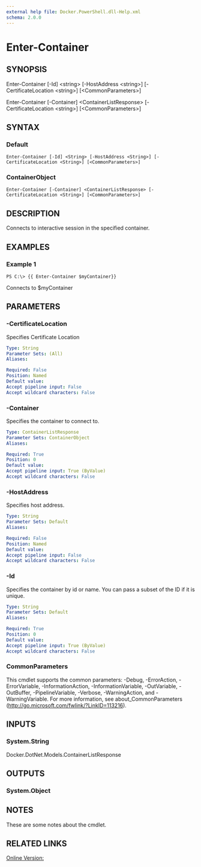 ```yaml
---
external help file: Docker.PowerShell.dll-Help.xml
schema: 2.0.0
---
```


# Enter-Container
## SYNOPSIS
Enter-Container \[-Id\] \<string\> \[-HostAddress \<string\>\] \[-CertificateLocation \<string\>\] \[\<CommonParameters\>\]

Enter-Container \[-Container\] \<ContainerListResponse\> \[-CertificateLocation \<string\>\] \[\<CommonParameters\>\]
## SYNTAX

### Default
```
Enter-Container [-Id] <String> [-HostAddress <String>] [-CertificateLocation <String>] [<CommonParameters>]
```

### ContainerObject
```
Enter-Container [-Container] <ContainerListResponse> [-CertificateLocation <String>] [<CommonParameters>]
```

## DESCRIPTION

Connects to interactive session in the specified container.
## EXAMPLES

### Example 1
```
PS C:\> {{ Enter-Container $myContainer}}
```

Connects to $myContainer
## PARAMETERS

### -CertificateLocation
Specifies Certificate Location





```yaml
Type: String
Parameter Sets: (All)
Aliases: 

Required: False
Position: Named
Default value: 
Accept pipeline input: False
Accept wildcard characters: False
```

### -Container
Specifies the container to connect to.





```yaml
Type: ContainerListResponse
Parameter Sets: ContainerObject
Aliases: 

Required: True
Position: 0
Default value: 
Accept pipeline input: True (ByValue)
Accept wildcard characters: False
```

### -HostAddress
Specifies host address.





```yaml
Type: String
Parameter Sets: Default
Aliases: 

Required: False
Position: Named
Default value: 
Accept pipeline input: False
Accept wildcard characters: False
```

### -Id
Specifies the container by id or name. You can pass a subset of the ID if it is unique.





```yaml
Type: String
Parameter Sets: Default
Aliases: 

Required: True
Position: 0
Default value: 
Accept pipeline input: True (ByValue)
Accept wildcard characters: False
```

### CommonParameters
This cmdlet supports the common parameters: -Debug, -ErrorAction, -ErrorVariable, -InformationAction, -InformationVariable, -OutVariable, -OutBuffer, -PipelineVariable, -Verbose, -WarningAction, and -WarningVariable. For more information, see about_CommonParameters (http://go.microsoft.com/fwlink/?LinkID=113216).
## INPUTS

### System.String
Docker.DotNet.Models.ContainerListResponse
## OUTPUTS

### System.Object

## NOTES
These are some notes about the cmdlet. 

## RELATED LINKS

[Online Version:](https://github.com/Microsoft/Docker-PowerShell)






